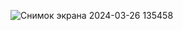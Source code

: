 ![Снимок экрана 2024-03-26 135458](https://github.com/FlutterCourse18/flutter_circle_03/assets/103981549/dc00ffa1-8376-41c4-a4e1-91b7feafc2c2)
